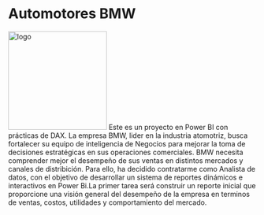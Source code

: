 # Automotores BMW
<img src="" alt="logo" width="200"/>
Este es un proyecto en Power BI con prácticas de DAX.
La empresa BMW, lider en la industria atomotriz, busca fortalecer su equipo de inteligencia de Negocios para mejorar la toma de decisiones estratégicas en sus operaciones comerciales. BMW necesita comprender mejor el desempeño de sus ventas en distintos mercados y canales de distribición.
Para ello, ha decidido contratarme como Analista de datos, con el objetivo de desarrollar un sistema de reportes dinámicos e interactivos en Power Bi.La primer tarea será construir un reporte inicial que proporcione una visión general del desempeño de la empresa en terminos de ventas, costos, utilidades y comportamiento del mercado.
